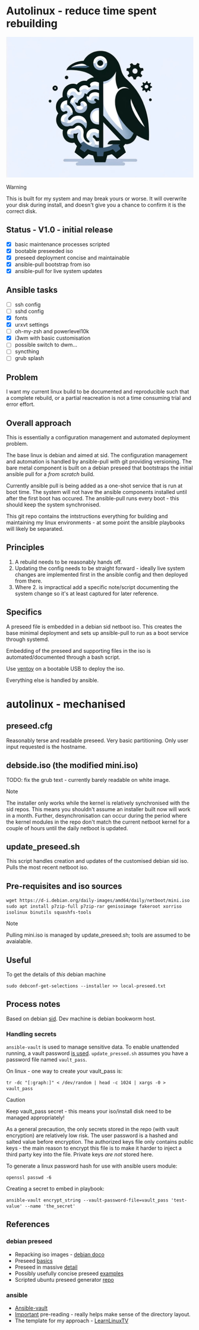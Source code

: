 # Autolinux - reduce time spent **re**building

![Logo](/splash.png)

> [!WARNING]
> This is built for my system and may break yours or worse. It will overwrite your disk during install, and doesn't give you a chance to confirm it is the correct disk.

## Status - V1.0 - initial release
- [x] basic maintenance processes scripted
- [x] bootable preseeded iso 
- [x] preseed deployment concise and maintainable
- [x] ansible-pull bootstrap from iso
- [x] ansible-pull for live system updates

## Ansible tasks
- [ ] ssh config
- [ ] sshd config
- [x] fonts
- [x] urxvt settings
- [ ] oh-my-zsh and powerlevel10k
- [x] i3wm with basic customisation
- [ ] possible switch to dwm...
- [ ] syncthing
- [ ] grub splash 

## Problem
I want my current linux build to be documented and reproducible such that a complete rebuild, or a partial reacreation is not a time consuming trial and error effort.

## Overall approach
This is essentially a configuration management and automated deployment problem.

The base linux is debian and aimed at sid. The configuration management and automation is handled by ansible-pull with git providing versioning. The bare metal component is built on a debian preseed that bootstraps the initial ansible pull for a _from scratch_ build. 

Currently ansible pull is being added as a one-shot service that is run at boot time. The system will not have the ansible components installed until after the first boot has occured. The ansible-pull runs every boot - this should keep the system synchronised.

This git repo contains the intstructions everything for building and maintaining my linux environments - at some point the ansible playbooks will likely be separated.

## Principles
1. A rebuild needs to be reasonably hands off.
2. Updating the config needs to be straight forward - ideally live system changes are implemented first in the ansible config and then deployed from there.
3. Where 2. is impractical add a specific note/script documenting the system change so it's at least captured for later reference.


## Specifics
A preseed file is embedded in a debian sid netboot iso. This creates the base minimal deployment and sets up ansible-pull to run as a boot service through systemd.  

Embedding of the preseed and supporting files in the iso is automated/documented through a bash script.

Use [ventoy](https://ventoy.net/en/index.html) on a bootable USB to deploy the iso.

Everything else is handled by ansible.


# autolinux - mechanised
## preseed.cfg
Reasonably terse and readable preseed. Very basic partitioning. Only user input requested is the hostname.

## debside.iso (the modified mini.iso)
TODO: fix the grub text - currently barely readable on white image.
> [!NOTE]
> The installer only works while the kernel is relatively synchronised with the sid repos. This means you shouldn't assume an installer built now will work in a month.
> Further, desynchronisation can occur during the period where the kernel modules in the repo don't match the current netboot kernel for a couple of hours until the daily netboot is updated.

## update_preseed.sh
This script handles creation and updates of the customised debian sid iso. Pulls the most recent netboot iso.

## Pre-requisites and iso sources
```
wget https://d-i.debian.org/daily-images/amd64/daily/netboot/mini.iso
sudo apt install p7zip-full p7zip-rar genisoimage fakeroot xorriso isolinux binutils squashfs-tools
```

> [!NOTE]
> Pulling mini.iso is managed by update_preseed.sh; tools are assumed to be avaialable.


## Useful
To get the details of *this* debian machine
```
sudo debconf-get-selections --installer >> local-preseed.txt
```

## Process notes
Based on debian [sid](https://wiki.debian.org/DebianUnstable). Dev machine is debian bookworm host.

### Handling secrets
`ansible-vault` is used to manage sensitive data. To enable unattended running, a vault password [is used](https://docs.ansible.com/ansible/latest/vault_guide/vault_encrypting_content.html#creating-encrypted-variables). 
`update_pressed.sh` assumes you have a password file named `vault_pass`.

On linux - one way to create your vault_pass is:
```
tr -dc "[:graph:]" < /dev/random | head -c 1024 | xargs -0 > vault_pass
```

> [!CAUTION]
> Keep vault_pass secret - this means your iso/install disk need to be managed appropriately!

As a general precaution, the only secrets stored in the repo (with vault encryption) are relatively low risk. The user password is a hashed and salted value before encryption. The authorized keys file only contains public keys - the main reason to encrypt this file is to make it harder to inject a third party key into the file. Private keys *are not* stored here.



To generate a linux password hash for use with ansible users module:
```
openssl passwd -6
```


Creating a secret to embed in playbook:
```
ansible-vault encrypt_string --vault-password-file=vault_pass 'test-value' --name 'the_secret'
```


## References
### debian preseed
* Repacking iso images - [debian doco](https://wiki.debian.org/RepackBootableISO)
* Preseed [basics](https://wiki.debian.org/DebianInstaller/Preseed)
* Preseed in massive [detail](https://preseed.debian.net/debian-preseed/sid/amd64-main-full.txt)
* Possibly usefully concise preseed [examples](https://dev1galaxy.org/viewtopic.php?id=1853)
* Scripted ubuntu preseed generator [repo](https://github.com/covertsh/ubuntu-autoinstall-generator)

### ansible
* [Ansible-vault](https://docs.ansible.com/ansible/latest/vault_guide/vault_encrypting_content.html)
* [Important](https://docs.ansible.com/ansible/2.8/user_guide/playbooks_best_practices.html#directory-layout) pre-reading - really helps make sense of the directory layout.
* The template for my approach - [LearnLinuxTV](https://github.com/LearnLinuxTV/personal_ansible_desktop_configs)
